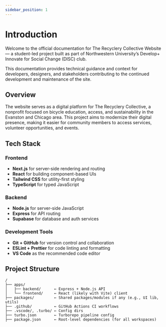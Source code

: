 ```yaml
---
sidebar_position: 1
---
```


# Introduction

Welcome to the official documentation for The Recyclery Collective Website — a student-led project built as part of Northwestern University’s Develop+ Innovate for Social Change (DISC) club.

This documentation provides technical guidance and context for developers, designers, and stakeholders contributing to the continued development and maintenance of the site.

## Overview

The website serves as a digital platform for The Recyclery Collective, a nonprofit focused on bicycle education, access, and sustainability in the Evanston and Chicago area. This project aims to modernize their digital presence, making it easier for community members to access services, volunteer opportunities, and events.

## Tech Stack

### Frontend

- **Next.js** for server-side rendering and routing
- **React** for building component-based UIs
- **Tailwind CSS** for utility-first styling
- **TypeScript** for typed JavaScript

### Backend

- **Node.js** for server-side JavaScript
- **Express** for API routing
- **Supabase** for database and auth services


### Development Tools

- **Git + GitHub** for version control and collaboration
- **ESLint + Prettier** for code linting and formatting
- **VS Code** as the recommended code editor


## Project Structure
```
/
├── apps/
│   ├── backend/      ← Express + Node.js API
│   └── frontend/     ← React (likely with Vite) client
├── packages/         ← Shared packages/modules if any (e.g., UI lib, utils)
├── .github/          ← GitHub Actions CI workflows
├── .vscode/, .turbo/ ← Config dirs
├── turbo.json        ← Turborepo pipeline config
├── package.json      ← Root-level dependencies (for all workspaces)

```

